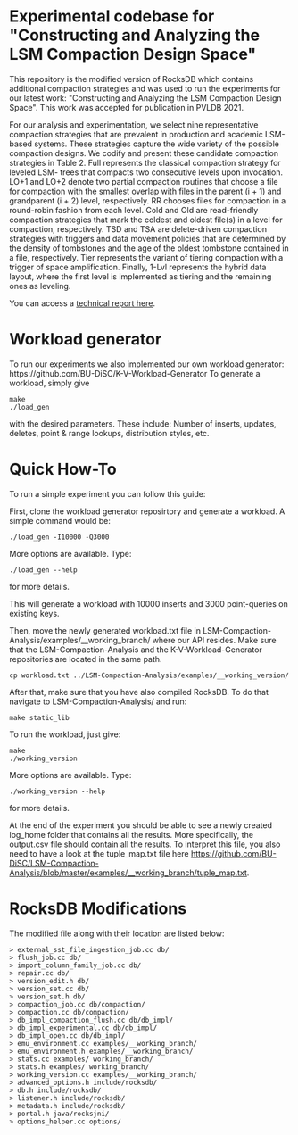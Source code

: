 <H1> Experimental codebase for "Constructing and Analyzing the LSM Compaction Design Space" </H1>

This repository is the modified version of RocksDB which contains additional compaction strategies and was used to run the experiments for our latest work: "Constructing and Analyzing the LSM Compaction Design Space". This work was accepted for publication in PVLDB 2021.

For our analysis and experimentation, we select nine representative compaction strategies that are prevalent in production and academic LSM-based systems. These strategies capture the wide variety of the possible compaction designs. We codify and present these candidate compaction strategies in Table 2. Full represents the classical compaction strategy for leveled LSM- trees that compacts two consecutive levels upon invocation. LO+1 and LO+2 denote two partial compaction routines that choose a file for compaction with the smallest overlap with files in the parent (i + 1) and grandparent (i + 2) level, respectively. RR chooses files for compaction in a round-robin fashion from each level. Cold and Old are read-friendly compaction strategies that mark the coldest and oldest file(s) in a level for compaction, respectively. TSD and TSA are delete-driven compaction strategies with triggers and data movement policies that are determined by the density of tombstones and the age of the oldest tombstone contained in a file, respectively. Tier represents the variant of tiering compaction with a trigger of space amplification. Finally, 1-Lvl represents the hybrid data layout, where the first level is implemented as tiering and the remaining ones as leveling. 

You can access a [technical report here](https://disc-projects.bu.edu/documents/DiSC-TR-LSM-Compaction-Analysis.pdf). 

<H1> Workload generator </H1>
To run our experiments we also implemented our own workload generator: https://github.com/BU-DiSC/K-V-Workload-Generator
To generate a workload, simply give 

```
make
./load_gen
```

with the desired parameters. These include: Number of inserts, updates, deletes, point & range lookups, distribution styles, etc. 

<H1> Quick How-To </H1>
To run a simple experiment you can follow this guide:

First, clone the workload generator reposirtory and generate a workload. A simple command would be: 

```
./load_gen -I10000 -Q3000
```

More options are available. Type:

```
./load_gen --help 
```

for more details.

This will generate a workload with 10000 inserts and 3000 point-queries on existing keys. 

Then, move the newly generated workload.txt file in LSM-Compaction-Analysis/examples/\_\_working_branch/ where our API resides. Make sure that the LSM-Compaction-Analysis and the K-V-Workload-Generator repositories are located in the same path.

```
cp workload.txt ../LSM-Compaction-Analysis/examples/__working_version/
```

After that, make sure that you have also compiled RocksDB. To do that navigate to LSM-Compaction-Analysis/ and run:
```
make static_lib
```

To run the workload, just give:

```
make
./working_version
```

More options are available. Type:

```
./working_version --help 
```

for more details.

At the end of the experiment you should be able to see a newly created log_home folder that contains all the results. More specifically, the output.csv file should contain all the results. To interpret this file, you also need to have a look at the tuple_map.txt file here https://github.com/BU-DiSC/LSM-Compaction-Analysis/blob/master/examples/__working_branch/tuple_map.txt. 


<H1> RocksDB Modifications </H1>

The modified file along with their location are listed below:

```
> external_sst_file_ingestion_job.cc db/ 
> flush_job.cc db/ 
> import_column_family_job.cc db/ 
> repair.cc db/ 
> version_edit.h db/ 
> version_set.cc db/ 
> version_set.h db/ 
> compaction_job.cc db/compaction/ 
> compaction.cc db/compaction/ 
> db_impl_compaction_flush.cc db/db_impl/ 
> db_impl_experimental.cc db/db_impl/ 
> db_impl_open.cc db/db_impl/ 
> emu_environment.cc examples/__working_branch/ 
> emu_environment.h examples/__working_branch/ 
> stats.cc examples/ working_branch/ 
> stats.h examples/ working_branch/
> working_version.cc examples/__working_branch/ 
> advanced_options.h include/rocksdb/
> db.h include/rocksdb/
> listener.h include/rocksdb/
> metadata.h include/rocksdb/
> portal.h java/rocksjni/
> options_helper.cc options/
```

